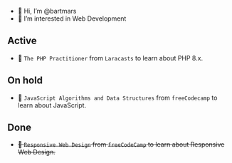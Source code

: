 - 👋 Hi, I’m @bartmars
- 👀 I’m interested in Web Development

## Active
- 🌱 `The PHP Practitioner` from `Laracasts` to learn about PHP 8.x.

## On hold
- 🌱 `JavaScript Algorithms and Data Structures` from `freeCodecamp` to learn about JavaScript.

## Done
- ~~🌱 `Responsive Web Design` from `freeCodeCamp` to learn about Responsive Web Design.~~


<!---
bartmars/bartmars is a ✨ special ✨ repository because its `README.md` (this file) appears on your GitHub profile.
You can click the Preview link to take a look at your changes.
--->
